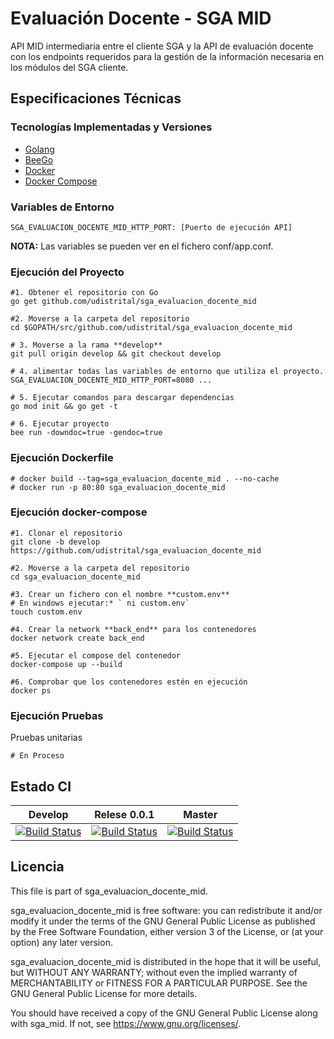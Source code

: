 # Evaluación Docente - SGA MID

API MID intermediaria entre el cliente SGA y la API de evaluación docente con los endpoints requeridos para la gestión de la información necesaria en los módulos del SGA cliente.

## Especificaciones Técnicas

### Tecnologías Implementadas y Versiones
* [Golang](https://github.com/udistrital/introduccion_oas/blob/master/instalacion_de_herramientas/golang.md)
* [BeeGo](https://github.com/udistrital/introduccion_oas/blob/master/instalacion_de_herramientas/beego.md)
* [Docker](https://docs.docker.com/engine/install/ubuntu/)
* [Docker Compose](https://docs.docker.com/compose/)

### Variables de Entorno
```shell
SGA_EVALUACION_DOCENTE_MID_HTTP_PORT: [Puerto de ejecución API]

```
**NOTA:** Las variables se pueden ver en el fichero conf/app.conf.

### Ejecución del Proyecto
```shell
#1. Obtener el repositorio con Go
go get github.com/udistrital/sga_evaluacion_docente_mid

#2. Moverse a la carpeta del repositorio
cd $GOPATH/src/github.com/udistrital/sga_evaluacion_docente_mid

# 3. Moverse a la rama **develop**
git pull origin develop && git checkout develop

# 4. alimentar todas las variables de entorno que utiliza el proyecto.
SGA_EVALUACION_DOCENTE_MID_HTTP_PORT=8080 ...

# 5. Ejecutar comandos para descargar dependencias
go mod init && go get -t

# 6. Ejecutar proyecto
bee run -downdoc=true -gendoc=true
```

### Ejecución Dockerfile
```shell
# docker build --tag=sga_evaluacion_docente_mid . --no-cache
# docker run -p 80:80 sga_evaluacion_docente_mid
```

### Ejecución docker-compose
```shell
#1. Clonar el repositorio
git clone -b develop https://github.com/udistrital/sga_evaluacion_docente_mid

#2. Moverse a la carpeta del repositorio
cd sga_evaluacion_docente_mid

#3. Crear un fichero con el nombre **custom.env**
# En windows ejecutar:* ` ni custom.env`
touch custom.env

#4. Crear la network **back_end** para los contenedores
docker network create back_end

#5. Ejecutar el compose del contenedor
docker-compose up --build

#6. Comprobar que los contenedores estén en ejecución
docker ps
```

### Ejecución Pruebas

Pruebas unitarias
```shell
# En Proceso
```

## Estado CI

| Develop | Relese 0.0.1 | Master |
| -- | -- | -- |
| [![Build Status](https://hubci.portaloas.udistrital.edu.co/api/badges/udistrital/sga_evaluacion_docente_mid/status.svg?ref=refs/heads/develop)](https://hubci.portaloas.udistrital.edu.co/udistrital/sga_evaluacion_docente_mid) | [![Build Status](https://hubci.portaloas.udistrital.edu.co/api/badges/udistrital/sga_evaluacion_docente_mid/status.svg?ref=refs/heads/release/0.0.1)](https://hubci.portaloas.udistrital.edu.co/udistrital/sga_evaluacion_docente_mid) | [![Build Status](https://hubci.portaloas.udistrital.edu.co/api/badges/udistrital/sga_evaluacion_docente_mid/status.svg)](https://hubci.portaloas.udistrital.edu.co/udistrital/sga_evaluacion_docente_mid) |

## Licencia

This file is part of sga_evaluacion_docente_mid.

sga_evaluacion_docente_mid is free software: you can redistribute it and/or modify it under the terms of the GNU General Public License as published by the Free Software Foundation, either version 3 of the License, or (at your option) any later version.

sga_evaluacion_docente_mid is distributed in the hope that it will be useful, but WITHOUT ANY WARRANTY; without even the implied warranty of MERCHANTABILITY or FITNESS FOR A PARTICULAR PURPOSE. See the GNU General Public License for more details.

You should have received a copy of the GNU General Public License along with sga_mid. If not, see https://www.gnu.org/licenses/.

